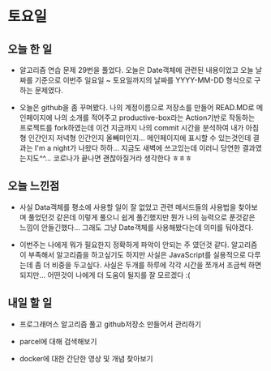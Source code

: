 # 토요일

## 오늘 한 일
- 알고리즘 연습 문제 29번을 풀었다. 오늘은 Date객체에 관련된 내용이었고 오늘 날짜를 기준으로 이번주 일요일 ~ 토요일까지의 날짜를 YYYY-MM-DD 형식으로 구하는 문제였다.

- 오늘은 github을 좀 꾸며봤다. 나의 계정이름으로 저장소를 만들어 READ.MD로 메인페이지에 나의 소개를 적어주고 productive-box라는 Action기반로 작동하는 프로젝트를 fork하였는데 이건 지금까지 나의 commit 시간을 분석하여 내가 아침형 인간인지 저녁형 인간인지 올빼미인지... 메인페이지에 표시할 수 있는것인데 결과는 I'm a night가 나왔다 하하... 지금도 새벽에 쓰고있는데 이러니 당연한 결과였는지도^^... 코로나가 끝나면 괜찮아질거라 생각한다 ㅎㅎㅎ

## 오늘 느낀점
- 사실 Data객체를 평소에 사용할 일이 잘 없었고 관련 메서드들의 사용법을 찾아보며 풀었던것 같은데 이렇게 풀으니 쉽게 풀긴했지만 뭔가 나의 능력으로 푼것같은 느낌이 안들긴했다... 그래도 그냥 Date객체를 사용해봤다는데 의미를 둬야겠다.

- 이번주는 나에게 뭐가 필요한지 정확하게 파악이 안되는 주 였던것 같다. 알고리즘이 부족해서 알고리즘을 하고싶기도 하지만 사실은 JavaScript를 실용적으로 다루는데 좀 더 비중을 두고싶다. 사실은 두개를 하루에 각각 시간을 쪼개서 조금씩 하면 되지만... 어떤것이 나에게 더 도움이 될지를 잘 모르겠다 :(

## 내일 할 일
- 프로그래머스 알고리즘 풀고 github저장소 만들어서 관리하기

- parcel에 대해 검색해보기

- docker에 대한 간단한 영상 및 개념 찾아보기
